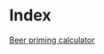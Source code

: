 <!-- TITLE: Tardigrade Beer -->
<!-- SUBTITLE: Moss Piggy!!! -->

# Index

[Beer priming calculator](https://www.brewersfriend.com/beer-priming-calculator/)